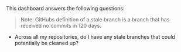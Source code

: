 This dashboard answers the following questions:

> Note: GitHubs definition of a stale branch is a branch that has received no commits in 120 days.

- Across all my repositories, do I have any stale branches that could potentially be cleaned up?
